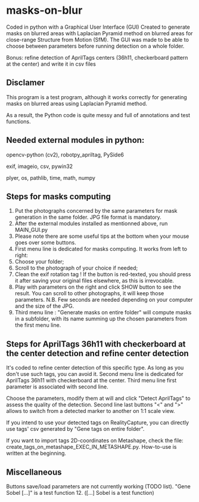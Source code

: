 # masks-on-blur
Coded in python with a Graphical User Interface (GUI)
Created to generate masks on blurred areas with Laplacian Pyramid method on blurred areas for close-range Structure from Motion (SfM).
The GUI was made to be able to choose between parameters before running detection on a whole folder.

Bonus: refine detection of AprilTags centers (36h11, checkerboard pattern at the center) and write it in csv files

## Disclamer
This program is a test program, although it works correctly for generating masks on blurred areas using Laplacian Pyramid method. 

As a result, the Python code is quite messy and full of annotations and test functions.

## Needed external modules in python:
opencv-python (cv2),
robotpy_apriltag,
PySide6

exif,
imageio,
csv,
pywin32

plyer,
os,
pathlib,
time,
math,
numpy

## Steps for masks computing
1. Put the photographs concerned by the same parameters for mask generation in the same folder. JPG file format is mandatory.
2. After the external modules installed as mentionned above, run MAIN_GUI.py
3. Please note there are some useful tips at the bottom when your mouse goes over some buttons.
4. First menu line is dedicated for masks computing. It works from left to right:
5. Choose your folder;
6. Scroll to the photograph of your choice if needed;
7. Clean the exif rotation tag ! If the button is red-texted, you should press it after saving your original files elsewhere, as this is irrevocable.
8. Play with parameters on the right and click SHOW button to see the result. You can scroll to other photographs, it will keep those parameters.
   N.B. Few seconds are needed depending on your computer and the size of the JPG.
9. Third menu line : "Generate masks on entire folder" will compute masks in a subfolder, with its name summing up the chosen parameters from the first menu line.

## Steps for AprilTags 36h11 with checkerboard at the center detection and refine center detection
It's coded to refine center detection of this specific type. As long as you don't use such tags, you can avoid it.
Second menu line is dedicated for AprilTags 36h11 with checkerboard at the center. Third menu line first parameter is associated with second line. 

Choose the parameters, modify them at will and click "Detect AprilTags" to assess the quality of the detection.
Second line last buttons "<" and ">" allows to switch from a detected marker to another on 1:1 scale view.

If you intend to use your detected tags on RealityCapture, you can directly use tags' csv generated by "Gene tags on entire folder". 

If you want to import tags 2D-coordinates on Metashape, check the file: create_tags_on_metashape_EXEC_IN_METASHAPE.py. How-to-use is written at the beginning.

## Miscellaneous
Buttons save/load parameters are not currently working (TODO list). "Gene Sobel [...]" is a test function
12. ([...] Sobel is a test function)
